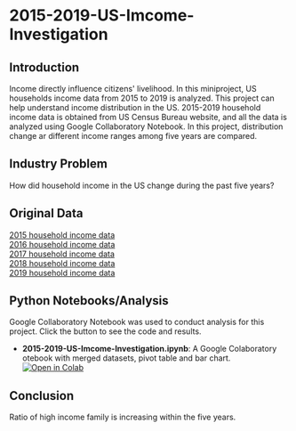 # 2015-2019-US-Imcome-Investigation
## Introduction
Income directly influence citizens' livelihood. In this miniproject, US households income data from 2015 to 2019 is analyzed. This project can help understand income distribution in the US. 2015-2019 household income data is obtained from US Census Bureau website, and all the data is analyzed using Google Collaboratory Notebook. In this project, distribution change ar different income ranges among five years are compared. 
## Industry Problem
How did household income in the US change during the past five years? 
## Original Data
[2015 household income data](https://github.com/zpren1998/2015-2019-US-Imcome-Investigation/blob/main/INCOME%20IN%20THE%20PAST%2012%20MONTHS%20(IN%202015%20INFLATION-ADJUSTED%20DOLLARS).csv)  
[2016 household income data](https://github.com/zpren1998/2015-2019-US-Imcome-Investigation/blob/main/INCOME%20IN%20THE%20PAST%2012%20MONTHS%20(IN%202016%20INFLATION-ADJUSTED%20DOLLARS).csv)  
[2017 household income data](https://github.com/zpren1998/2015-2019-US-Imcome-Investigation/blob/main/INCOME%20IN%20THE%20PAST%2012%20MONTHS%20(IN%202017%20INFLATION-ADJUSTED%20DOLLARS).csv)  
[2018 household income data](https://github.com/zpren1998/2015-2019-US-Imcome-Investigation/blob/main/INCOME%20IN%20THE%20PAST%2012%20MONTHS%20(IN%202018%20INFLATION-ADJUSTED%20DOLLARS).csv)  
[2019 household income data](https://github.com/zpren1998/2015-2019-US-Imcome-Investigation/blob/main/INCOME%20IN%20THE%20PAST%2012%20MONTHS%20(IN%202019%20INFLATION-ADJUSTED%20DOLLARS).csv)
## Python Notebooks/Analysis
Google Collaboratory Notebook was used to conduct analysis for this project. Click the button to see the code and results.  
* **2015-2019-US-Imcome-Investigation.ipynb**: A Google Colaboratory otebook with merged datasets, pivot table and bar chart. 
[![Open in Colab](http://colab.research.google.com/assets/colab-badge.svg)](https://colab.research.google.com/drive/14QELJc3pfDdSW4xcKf3r-dpaRcIhidgI?usp=sharing)
## Conclusion
Ratio of high income family is increasing within the five years. 
